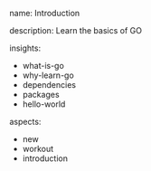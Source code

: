 name: Introduction

description: Learn the basics of GO

insights:
  - what-is-go
  - why-learn-go
  - dependencies
  - packages
  - hello-world

aspects:
  - new
  - workout
  - introduction
